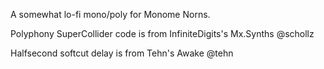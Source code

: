A somewhat lo-fi mono/poly for Monome Norns.

Polyphony SuperCollider code is from InfiniteDigits's Mx.Synths @schollz 

Halfsecond softcut delay is from Tehn's Awake @tehn
